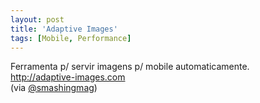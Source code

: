 ```yaml
---
layout: post
title: 'Adaptive Images'
tags: [Mobile, Performance]
---
```


Ferramenta p/ servir imagens p/ mobile automaticamente.<br>
<http://adaptive-images.com><br>
(via [@smashingmag](https://twitter.com/smashingmag/status/109989057064468480))
